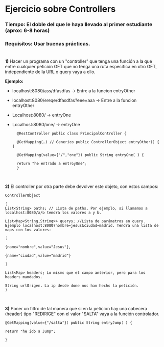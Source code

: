 # Ejercicio sobre Controllers

### **Tiempo:** El doble del que le haya llevado al primer estudiante (aprox: 6-8 horas)

### **Requisitos:** Usar buenas prácticas. 

#

**1)** Hacer un programa con un "controller" que tenga una función a la que entre cualquier petición GET que no tenga una ruta específica en otro GET, independiente de la URL o query vaya a ello.

**Ejemplo:**<br>

- localhost:8080/ass/dfasdfas -> Entre a la funcion entryOther

- localhost:8080/ereqe/dfasdfas?eee=aaa -> Entre a la funcion entryOther

- Localhost:8080/ -> entryOne

- Localhost:8080/one/ -> entryOne

        @RestController public class PrincipalController {

        @GetMapping(…) // Generico public ControllerObject entryOther() { }

        @GetMapping(value={"/","one"}) public String entryOne( ) {

        return "he entrado a entroyOne";
        }

<br>

**2)** El controller por otra parte debe devolver este objeto, con estos campos:

    ControllerObject

    (
    List<String> paths; // Lista de paths. Por ejemplo, si llamamos a localhost:8080/a/b tendrá los valores a y b.

    List<Map<String,String>> querys; //Lista de parámetros en query. Ejemplo localhost:8080?nombre=jesus&ciudad=madrid. Tendra una lista de maps con los valores:

    [

    {name="nombre",value="Jesus"},

    {name="ciudad",value="madrid"}

    ]

    List<Map> headers; Lo mismo que el campo anterior, pero para los headers mandados.

    String urlOrigen. La ip desde done nos han hecho la petición.
    )
<br>

**3)** Poner un filtro de tal manera que si en la petición hay una cabecera (header) tipo "REDIRIGE" con el valor "SALTA" vaya a la función controlador.

    @GetMapping(value={"/salta"}) public String entryJump( ) {

    return "he ido a Jump";

    }